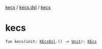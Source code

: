 [kecs](../index.md) / [kecs.dsl](index.md) / [kecs](./kecs.md)

# kecs

`fun kecs(init: `[`KEcsDsl`](-k-ecs-dsl/index.md)`.() -> `[`Unit`](https://kotlinlang.org/api/latest/jvm/stdlib/kotlin/-unit/index.html)`): `[`KEcs`](../kecs/-k-ecs/index.md)